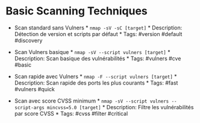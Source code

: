 # Basic Scanning Techniques

* Scan standard sans Vulners
        * `nmap -sV -sC [target]`
        * Description: Détection de version et scripts par défaut
        * Tags: #version #default #discovery

* Scan Vulners basique
        * `nmap -sV --script vulners [target]`
        * Description: Scan basique des vulnérabilités
        * Tags: #vulners #cve #basic

* Scan rapide avec Vulners
        * `nmap -F --script vulners [target]`
        * Description: Scan rapide des ports les plus courants
        * Tags: #fast #vulners #quick

* Scan avec score CVSS minimum
        * `nmap -sV --script vulners --script-args mincvss=5.0 [target]`
        * Description: Filtre les vulnérabilités par score CVSS
        * Tags: #cvss #filter #critical